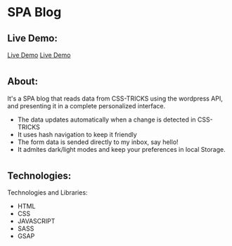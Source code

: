 # SPA Blog

## Live Demo:
  [Live Demo](https://caraballocristian.github.io/SPA_with_WordpressAPI)
  <a href="https://caraballocristian.github.io/SPA_with_WordpressAPI" rel="noopener" target="blank">Live Demo<a>
#

## About:
  <p>
    It's a SPA blog that reads data from CSS-TRICKS using the wordpress API, and presenting it in a complete personalized interface.
  </p>

- The data updates automatically when a change is detected in CSS-TRICKS
- It uses hash navigation to keep it friendly
- The form data is sended directly to my inbox, say hello!
- It admites dark/light modes and keep your preferences in local Storage.
 
#

## Technologies:
<p>
  Technologies and Libraries:
</p>

-  HTML
-  CSS
-  JAVASCRIPT
-  SASS
-  GSAP

